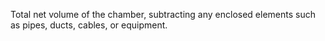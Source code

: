 ﻿Total net volume of the chamber, subtracting any enclosed elements such as pipes, ducts, cables, or equipment.